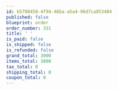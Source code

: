 ```yaml
---
id: b5708458-4f94-46ba-a5a4-96d7ca853404
published: false
blueprint: order
order_number: 331
title: ' '
is_paid: false
is_shipped: false
is_refunded: false
grand_total: 3000
items_total: 3000
tax_total: 0
shipping_total: 0
coupon_total: 0
---
```

